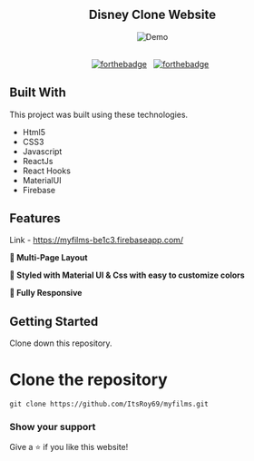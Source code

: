 <h2 align="center">
  Disney Clone Website <br/>
</h2>
<div align="center">
  <img alt="Demo" src="https://user-images.githubusercontent.com/78967360/168819054-1445bc05-c42e-4f84-8155-cf0d2f0c7598.png" />
</div>

<br/>

<center>

[![forthebadge](https://forthebadge.com/images/badges/built-with-love.svg)](https://forthebadge.com) &nbsp;
[![forthebadge](https://forthebadge.com/images/badges/made-with-javascript.svg)](https://forthebadge.com) &nbsp;

</center>

## Built With

This project was built using these technologies.

- Html5
- CSS3
- Javascript
- ReactJs
- React Hooks
- MaterialUI
- Firebase

## Features

Link - https://myfilms-be1c3.firebaseapp.com/

**📖 Multi-Page Layout**

**🎨 Styled with Material UI & Css with easy to customize colors**

**📱 Fully Responsive**

## Getting Started

Clone down this repository. 
# Clone the repository
`git clone https://github.com/ItsRoy69/myfilms.git`

### Show your support

Give a ⭐ if you like this website!

